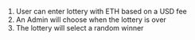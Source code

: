 1. User can enter lottery with ETH based on a USD fee
2. An Admin will choose when the lottery is over
3. The lottery will select a random winner